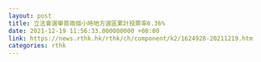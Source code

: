 ```yaml
---
layout: post
title: 立法會選舉首兩個小時地方選區累計投票率6.36%
date: 2021-12-19 11:56:33.000000000 +08:00
link: https://news.rthk.hk/rthk/ch/component/k2/1624928-20211219.htm
categories: rthk
---
```



